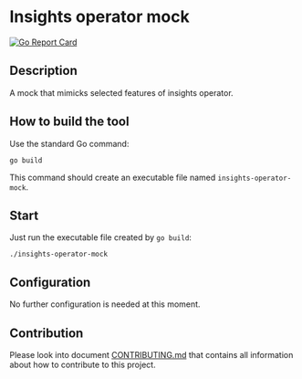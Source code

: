 # Insights operator mock

[![Go Report Card](https://goreportcard.com/badge/github.com/tisnik/insights-operator-mock)](https://goreportcard.com/report/github.com/tisnik/insights-operator-mock)

## Description

A mock that mimicks selected features of insights operator.

## How to build the tool

Use the standard Go command:

```
go build
```

This command should create an executable file named `insights-operator-mock`.

## Start

Just run the executable file created by `go build`:

```
./insights-operator-mock
```

## Configuration

No further configuration is needed at this moment.

## Contribution

Please look into document [CONTRIBUTING.md](CONTRIBUTING.md) that contains all information about how to contribute to this project.
